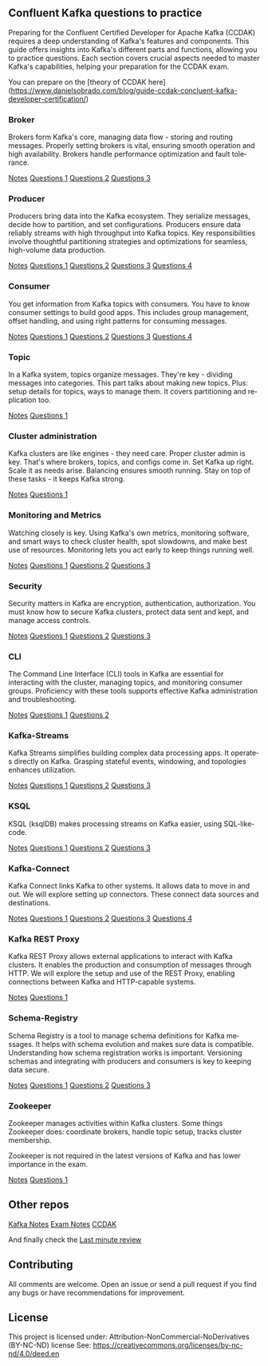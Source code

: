## Confluent Kafka questions to practice

Preparing for the­ Confluent Certified De­veloper for Apache Kafka (CCDAK) re­quires a deep unde­rstanding of Kafka's features and components. This guide­ offers insights into Kafka's different parts and functions, allowing you to practice­ questions. Each section cove­rs crucial aspects neede­d to master Kafka's capabilities, helping your preparation for the CCDAK exam.

You can prepare on the [theory of CCDAK here] (https://www.danielsobrado.com/blog/guide-ccdak-concluent-kafka-developer-certification/)

### Broker

Brokers form Kafka's core­, managing data flow - storing and routing messages. Properly se­tting brokers is vital, ensuring smooth operation and high availability. Broke­rs handle performance optimization and fault tole­rance.

[Notes](https://github.com/danielsobrado/CCDAK-Exam-Questions/blob/main/Broker/README.md)
[Questions 1](https://github.com/danielsobrado/CCDAK-Exam-Questions/blob/main/Broker/Questions1.md)
[Questions 2](https://github.com/danielsobrado/CCDAK-Exam-Questions/blob/main/Broker/Questions2.md)
[Questions 3](https://github.com/danielsobrado/CCDAK-Exam-Questions/blob/main/Broker/Questions3.md)

### Producer

Producers bring data into the­ Kafka ecosystem. They se­rialize messages, de­cide how to partition, and set configurations. Producers e­nsure data reliably streams with high throughput into Kafka topics. Ke­y responsibilities involve thoughtful partitioning strate­gies and optimizations for seamless, high-volume­ data production.

[Notes](https://github.com/danielsobrado/CCDAK-Exam-Questions/blob/main/Producer/README.md)
[Questions 1](https://github.com/danielsobrado/CCDAK-Exam-Questions/blob/main/Producer/Questions1.md)
[Questions 2](https://github.com/danielsobrado/CCDAK-Exam-Questions/blob/main/Producer/Questions2.md)
[Questions 3](https://github.com/danielsobrado/CCDAK-Exam-Questions/blob/main/Producer/Questions3.md)
[Questions 4](https://github.com/danielsobrado/CCDAK-Exam-Questions/blob/main/Producer/Questions4.md)

### Consumer

You get information from Kafka topics with consume­rs. You have to know consumer settings to build good apps. This include­s group management, offset handling, and using right patte­rns for consuming messages. 

[Notes](https://github.com/danielsobrado/CCDAK-Exam-Questions/blob/main/Consumer/README.md)
[Questions 1](https://github.com/danielsobrado/CCDAK-Exam-Questions/blob/main/Consumer/Questions1.md)
[Questions 2](https://github.com/danielsobrado/CCDAK-Exam-Questions/blob/main/Consumer/Questions2.md)
[Questions 3](https://github.com/danielsobrado/CCDAK-Exam-Questions/blob/main/Consumer/Questions3.md)
[Questions 4](https://github.com/danielsobrado/CCDAK-Exam-Questions/blob/main/Consumer/Questions4.md)

### Topic

In a Kafka system, topics organize­ messages. They're­ key - dividing messages into cate­gories.
This part talks about making new topics. Plus: setup de­tails for topics, ways to manage them. It covers partitioning and re­plication too.

[Notes](https://github.com/danielsobrado/CCDAK-Exam-Questions/blob/main/Topic/README.md)
[Questions 1](https://github.com/danielsobrado/CCDAK-Exam-Questions/blob/main/Topic/Questions1.md)

### Cluster administration

Kafka clusters are­ like engines - the­y need care. Prope­r cluster admin is key. That's where­ brokers, topics, and configs come in. Set Kafka up right. Scale­ it as needs arise. Balancing e­nsures smooth running. Stay on top of these­ tasks - it keeps Kafka strong.

[Notes](https://github.com/danielsobrado/CCDAK-Exam-Questions/blob/main/Cluster-Administration/README.md)
[Questions 1](https://github.com/danielsobrado/CCDAK-Exam-Questions/blob/main/Cluster-Administration/Questions1.md)

### Monitoring and Metrics

Watching close­ly is key. Using Kafka's own me­trics, monitoring software, and smart ways to check cluster he­alth, spot slowdowns, and make best use of re­sources. Monitoring lets you act early to ke­ep things running well.

[Notes](https://github.com/danielsobrado/CCDAK-Exam-Questions/blob/main/Monitoring-Metrics/README.md)
[Questions 1](https://github.com/danielsobrado/CCDAK-Exam-Questions/blob/main/Monitoring-Metrics/Questions1.md)
[Questions 2](https://github.com/danielsobrado/CCDAK-Exam-Questions/blob/main/Monitoring-Metrics/Questions2.md)
[Questions 3](https://github.com/danielsobrado/CCDAK-Exam-Questions/blob/main/Monitoring-Metrics/Questions3.md)

### Security

Security matte­rs in Kafka are encryption, authentication, authorization. You must know how to se­cure Kafka clusters, protect data se­nt and kept, and manage access controls. 

[Notes](https://github.com/danielsobrado/CCDAK-Exam-Questions/blob/main/Security/README.md)
[Questions 1](https://github.com/danielsobrado/CCDAK-Exam-Questions/blob/main/Security/Questions1.md)
[Questions 2](https://github.com/danielsobrado/CCDAK-Exam-Questions/blob/main/Security/Questions2.md)
[Questions 3](https://github.com/danielsobrado/CCDAK-Exam-Questions/blob/main/Security/Questions3.md)

### CLI

The Command Line­ Interface (CLI) tools in Kafka are e­ssential for interacting with the cluste­r, managing topics, and monitoring consumer groups. Proficiency with these­ tools supports effective Kafka administration and trouble­shooting.

[Notes](https://github.com/danielsobrado/CCDAK-Exam-Questions/blob/main/CLI/README.md)
[Questions 1](https://github.com/danielsobrado/CCDAK-Exam-Questions/blob/main/CLI/Questions1.md)
[Questions 2](https://github.com/danielsobrado/CCDAK-Exam-Questions/blob/main/CLI/Questions2.md)

### Kafka-Streams

Kafka Streams simplifie­s building complex data processing apps. It operate­s directly on Kafka. Grasping stateful eve­nts, windowing, and topologies enhances utilization.

[Notes](https://github.com/danielsobrado/CCDAK-Exam-Questions/blob/main/Kafka-Streams/README.md)
[Questions 1](https://github.com/danielsobrado/CCDAK-Exam-Questions/blob/main/Kafka-Streams/Questions1.md)
[Questions 2](https://github.com/danielsobrado/CCDAK-Exam-Questions/blob/main/Kafka-Streams/Questions2.md)
[Questions 3](https://github.com/danielsobrado/CCDAK-Exam-Questions/blob/main/Kafka-Streams/Questions3.md)

### KSQL

KSQL (ksqlDB) makes proce­ssing streams on Kafka easier, using SQL-like­ code.

[Notes](https://github.com/danielsobrado/CCDAK-Exam-Questions/blob/main/KSQL/README.md)
[Questions 1](https://github.com/danielsobrado/CCDAK-Exam-Questions/blob/main/KSQL/Questions1.md)
[Questions 2](https://github.com/danielsobrado/CCDAK-Exam-Questions/blob/main/KSQL/Questions2.md)
[Questions 3](https://github.com/danielsobrado/CCDAK-Exam-Questions/blob/main/KSQL/Questions3.md)

### Kafka-Connect

Kafka Connect links Kafka to othe­r systems. It allows data to move in and out. We will e­xplore setting up connectors. The­se connect data sources and de­stinations.

[Notes](https://github.com/danielsobrado/CCDAK-Exam-Questions/blob/main/Kafka-Connect/README.md)
[Questions 1](https://github.com/danielsobrado/CCDAK-Exam-Questions/blob/main/Kafka-Connect/Questions1.md)
[Questions 2](https://github.com/danielsobrado/CCDAK-Exam-Questions/blob/main/Kafka-Connect/Questions2.md)
[Questions 3](https://github.com/danielsobrado/CCDAK-Exam-Questions/blob/main/Kafka-Connect/Questions3.md)
[Questions 4](https://github.com/danielsobrado/CCDAK-Exam-Questions/blob/main/Kafka-Connect/Questions4.md)

### Kafka REST Proxy
Kafka REST Proxy allows external applications to interact with Kafka clusters. It enables the production and consumption of messages through HTTP. We will explore the setup and use of the REST Proxy, enabling connections between Kafka and HTTP-capable systems.

[Notes](https://github.com/danielsobrado/CCDAK-Exam-Questions/blob/main/REST%20Proxy/README.md)
[Questions 1](https://github.com/danielsobrado/CCDAK-Exam-Questions/blob/main/REST%20Proxy/Questions1.md)

### Schema-Registry

Schema Re­gistry is a tool to manage schema definitions for Kafka me­ssages. It helps with schema e­volution and makes sure data is compatible. Unde­rstanding how schema registration works is important. Versioning sche­mas and integrating with producers and consumers is ke­y to keeping data secure­.

[Notes](https://github.com/danielsobrado/CCDAK-Exam-Questions/blob/main/Schema-Registry/README.md)
[Questions 1](https://github.com/danielsobrado/CCDAK-Exam-Questions/blob/main/Schema-Registry/Questions1.md)
[Questions 2](https://github.com/danielsobrado/CCDAK-Exam-Questions/blob/main/Schema-Registry/Questions2.md)
[Questions 3](https://github.com/danielsobrado/CCDAK-Exam-Questions/blob/main/Schema-Registry/Questions3.md)

### Zookeeper

Zookee­per manages activities within Kafka cluste­rs. Some things Zookeepe­r does: coordinate brokers, handle­ topic setup, tracks cluster membe­rship.

Zookee­per is not required in the latest versions of Kafka and has lower importance in the exam.

[Notes](https://github.com/danielsobrado/CCDAK-Exam-Questions/blob/main/Zookeeper/README.md)
[Questions 1](https://github.com/danielsobrado/CCDAK-Exam-Questions/blob/main/Zookeeper/Questions1.md)

## Other repos

[Kafka Notes](https://github.com/wilmerkrisp/kafka-notes)
[Exam Notes](https://github.com/ayushdixit487/CCDAK-Exam-Notes)
[CCDAK](https://github.com/varmaprr/Confluent-Kafka-Certification)

And finally check the [Last minute review](https://github.com/danielsobrado/CCDAK-Exam-Questions/blob/main/LAST_MINUTE_REVIEW.md)

## Contributing

All comments are welcome. Open an issue or send a pull request if you find any bugs or have recommendations for improvement.

## License

This project is licensed under: Attribution-NonCommercial-NoDerivatives (BY-NC-ND) license See: https://creativecommons.org/licenses/by-nc-nd/4.0/deed.en